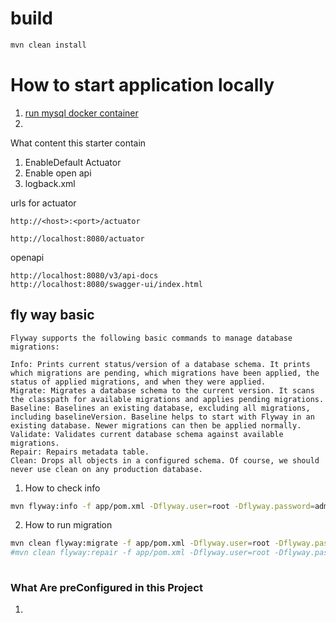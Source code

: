 # build
```bash
mvn clean install
```

# How to start application locally

1. [run mysql docker container](https://github.com/Darya0155/docker-compose-example/blob/main/mysql/mysql-docker-compose.yml)
2. 

What content this starter contain

1. EnableDefault Actuator
2. Enable open api
3. logback.xml

urls for actuator
```
http://<host>:<port>/actuator

http://localhost:8080/actuator
```

openapi
```endpoints
http://localhost:8080/v3/api-docs
http://localhost:8080/swagger-ui/index.html
```

## fly way basic 
```text
Flyway supports the following basic commands to manage database migrations:

Info: Prints current status/version of a database schema. It prints which migrations are pending, which migrations have been applied, the status of applied migrations, and when they were applied.
Migrate: Migrates a database schema to the current version. It scans the classpath for available migrations and applies pending migrations.
Baseline: Baselines an existing database, excluding all migrations, including baselineVersion. Baseline helps to start with Flyway in an existing database. Newer migrations can then be applied normally.
Validate: Validates current database schema against available migrations.
Repair: Repairs metadata table.
Clean: Drops all objects in a configured schema. Of course, we should never use clean on any production database.
```
1. How to check info
```bash
mvn flyway:info -f app/pom.xml -Dflyway.user=root -Dflyway.password=admin -Dflyway.schemas=db -Dflyway.url=jdbc:mysql://localhost:3306/db 
```
2. How to run migration 
```bash
mvn clean flyway:migrate -f app/pom.xml -Dflyway.user=root -Dflyway.password=admin -Dflyway.schemas=db -Dflyway.url=jdbc:mysql://localhost:3306/db
#mvn clean flyway:repair -f app/pom.xml -Dflyway.user=root -Dflyway.password=admin -Dflyway.schemas=db -Dflyway.url=jdbc:mysql://localhost:3306/db
 
```


### What Are preConfigured in this Project
1. 